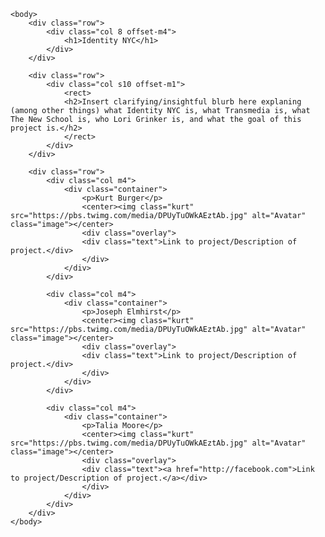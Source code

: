 <!DOCTYPE html>
<html>
	<head>
		<title>Identity NYC</title>
		<meta name="viewport" content="width=device-width, initial-scale=1">
   		<link rel="stylesheet" href="https://cdnjs.cloudflare.com/ajax/libs/materialize/0.100.2/css/materialize.min.css">
    	<link href="reset.css" type="text/css" rel=stylesheet>
    	<link href="style.css" type="text/css" rel="stylesheet">
    	<link href="https://fonts.googleapis.com/css?family=Poppins" rel="stylesheet">
    	<link href="https://fonts.googleapis.com/css?family=Lora" rel="stylesheet">
	</head>
	
	<body>
		<div class="row">
			<div class="col 8 offset-m4">
				<h1>Identity NYC</h1>
			</div>
		</div>

		<div class="row">
			<div class="col s10 offset-m1">
				<rect>
				<h2>Insert clarifying/insightful blurb here explaning (among other things) what Identity NYC is, what Transmedia is, what The New School is, who Lori Grinker is, and what the goal of this project is.</h2>
				</rect>
			</div>
		</div>

		<div class="row">
			<div class="col m4">
				<div class="container">
					<p>Kurt Burger</p>
					<center><img class="kurt" src="https://pbs.twimg.com/media/DPUyTuOWkAEztAb.jpg" alt="Avatar" class="image"></center>
					<div class="overlay">
    				<div class="text">Link to project/Description of project.</div>
  					</div>
				</div>
			</div>

			<div class="col m4">
				<div class="container">
					<p>Joseph Elmhirst</p>
					<center><img class="kurt" src="https://pbs.twimg.com/media/DPUyTuOWkAEztAb.jpg" alt="Avatar" class="image"></center>
					<div class="overlay">
    				<div class="text">Link to project/Description of project.</div>
  					</div>
				</div>
			</div>

			<div class="col m4">
				<div class="container">
					<p>Talia Moore</p>
					<center><img class="kurt" src="https://pbs.twimg.com/media/DPUyTuOWkAEztAb.jpg" alt="Avatar" class="image"></center>
					<div class="overlay">
    				<div class="text"><a href="http://facebook.com">Link to project/Description of project.</a></div>
  					</div>
				</div>
			</div>
		</div>
	</body>
</html>
